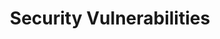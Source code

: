 ---
title: "Security Vulnerabilities"
description:  "Report Meshery security issues responsibly — we investigate every report."
---